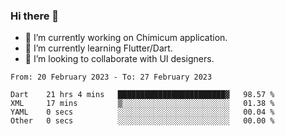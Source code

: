 ### Hi there 👋

<!--
**devcat37/devcat37** is a ✨ _special_ ✨ repository because its `README.md` (this file) appears on your GitHub profile.-->


- 🔭 I’m currently working on Chimicum application.
- 🌱 I’m currently learning Flutter/Dart.
- 👯 I’m looking to collaborate with UI designers.
<!-- - 🤔 I’m looking for help with ... -->

<!--START_SECTION:waka-->

```text
From: 20 February 2023 - To: 27 February 2023

Dart    21 hrs 4 mins   ████████████████████████▓   98.57 %
XML     17 mins         ▒░░░░░░░░░░░░░░░░░░░░░░░░   01.38 %
YAML    0 secs          ░░░░░░░░░░░░░░░░░░░░░░░░░   00.04 %
Other   0 secs          ░░░░░░░░░░░░░░░░░░░░░░░░░   00.00 %
```

<!--END_SECTION:waka-->
